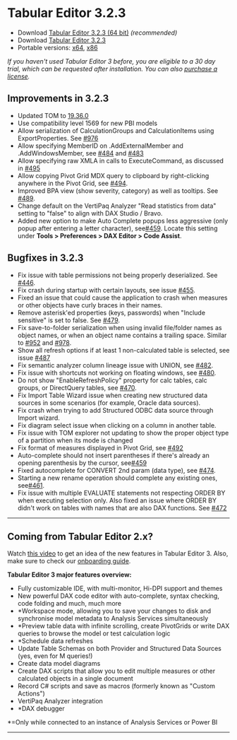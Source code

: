# Tabular Editor 3.2.3

- Download [Tabular Editor 3.2.3 (64 bit)](https://cdn.tabulareditor.com/files/TabularEditor.3.2.3.x64.msi) *(recommended)*
- Download [Tabular Editor 3.2.3](https://cdn.tabulareditor.com/files/TabularEditor.3.2.3.x86.msi)
- Portable versions: [x64](https://cdn.tabulareditor.com/files/TabularEditor.3.2.3.x64.zip), [x86](https://cdn.tabulareditor.com/files/TabularEditor.3.2.3.x86.zip)

*If you haven't used Tabular Editor 3 before, you are eligible to a 30 day trial, which can be requested after installation. You can also [purchase a license](https://tabulareditor.com/licensing).*

## Improvements in 3.2.3

- Updated TOM to [19.36.0](https://www.nuget.org/packages/Microsoft.AnalysisServices.retail.amd64/)
- Use compatibility level 1569 for new PBI models
- Allow serialization of CalculationGroups and CalculationItems using ExportProperties. See [#976](https://github.com/TabularEditor/TabularEditor/issues/976)
- Allow specifying MemberID on .AddExternalMember and .AddWindowsMember, see [#484](https://github.com/TabularEditor/TabularEditor3/issues/484) and [#483](https://github.com/TabularEditor/TabularEditor3/issues/483)
- Allow specifying raw XMLA in calls to ExecuteCommand, as discussed in [#495](https://github.com/TabularEditor/TabularEditor3/issues/495)
- Allow copying Pivot Grid MDX query to clipboard by right-clicking anywhere in the Pivot Grid, see [#494](https://github.com/TabularEditor/TabularEditor3/issues/494).
- Improved BPA view (show severity, category) as well as tooltips. See [#489](https://github.com/TabularEditor/TabularEditor3/issues/489).
- Change default on the VertiPaq Analyzer "Read statistics from data" setting to "false" to align with DAX Studio / Bravo.
- Added new option to make Auto Complete popups less aggressive (only popup after entering a letter character), see[#459](https://tabulareditor.visualstudio.com/TabularEditor3/_workitems/edit/459/). Locate this setting under **Tools > Preferences > DAX Editor > Code Assist**.

## Bugfixes in 3.2.3

- Fix issue with table permissions not being properly deserialized. See [#446](https://github.com/TabularEditor/TabularEditor3/issues/446).
- Fix crash during startup with certain layouts, see issue [#455](https://github.com/TabularEditor/TabularEditor3/issues/455).
- Fixed an issue that could cause the application to crash when measures or other objects have curly braces in their names.
- Remove asterisk'ed properties (keys, passwords) when "Include sensitive" is set to false. See [#479](https://github.com/TabularEditor/TabularEditor3/issues/479).
- Fix save-to-folder serialization when using invalid file/folder names as object names, or when an object name contains a trailing space. Similar to [#952](https://github.com/TabularEditor/TabularEditor/issues/952) and [#978](https://github.com/TabularEditor/TabularEditor/issues/978).
- Show all refresh options if at least 1 non-calculated table is selected, see issue [#487](https://github.com/TabularEditor/TabularEditor3/issues/487) 
- Fix semantic analyzer column lineage issue with UNION, see [#482](https://github.com/TabularEditor/TabularEditor3/issues/482).
- Fix issue with shortcuts not working on floating windows, see [#480](https://github.com/TabularEditor/TabularEditor3/issues/480).
- Do not show "EnableRefreshPolicy" property for calc tables, calc groups, or DirectQuery tables, see [#470](https://github.com/TabularEditor/TabularEditor3/issues/470).
- Fix Import Table Wizard issue when creating new structured data sources in some scenarios (for example, Oracle data sources).
- Fix crash when trying to add Structured ODBC data source through Import wizard.
- Fix diagram select issue when clicking on a column in another table.
- Fix issue with TOM explorer not updating to show the proper object type of a partition when its mode is changed
- Fix format of measures displayed in Pivot Grid, see [#492](https://github.com/TabularEditor/TabularEditor3/issues/492) 
- Auto-complete should not insert parentheses if there's already an opening parenthesis by the cursor, see[#459](https://tabulareditor.visualstudio.com/TabularEditor3/_workitems/edit/459/)
- Fixed autocomplete for CONVERT 2nd param (data type), see [#474](https://github.com/TabularEditor/TabularEditor3/issues/474).
- Starting a new rename operation should complete any existing ones, see[#461](https://tabulareditor.visualstudio.com/TabularEditor3/_workitems/edit/461/).
- Fix issue with multiple EVALUATE statements not respecting ORDER BY when executing selection only. Also fixed an issue where ORDER BY didn't work on tables with names that are also DAX functions. See [#472](https://github.com/TabularEditor/TabularEditor3/issues/472)

---
## Coming from Tabular Editor 2.x?

Watch [this video](https://www.youtube.com/watch?v=pt3DdcjfImY) to get an idea of the new features in Tabular Editor 3. Also, make sure to check our [onboarding guide](https://docs.tabulareditor.com/onboarding/index.html).

**Tabular Editor 3 major features overview:**
- Fully customizable IDE, with multi-monitor, Hi-DPI support and themes
- New powerful DAX code editor with auto-complete, syntax checking, code folding and much, much more
- *Workspace mode, allowing you to save your changes to disk and synchronise model metadata to Analysis Services simultaneously
- *Preview table data with infinite scrolling, create PivotGrids or write DAX queries to browse the model or test calculation logic
- *Schedule data refreshes
- Update Table Schemas on both Provider and Structured Data Sources (yes, even for M queries!)
- Create data model diagrams
- Create DAX scripts that allow you to edit multiple measures or other calculated objects in a single document
- Record C# scripts and save as macros (formerly known as "Custom Actions")
- VertiPaq Analyzer integration
- *DAX debugger

*=Only while connected to an instance of Analysis Services or Power BI

---